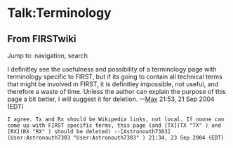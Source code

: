 # Talk:Terminology

## From FIRSTwiki

Jump to: navigation, search

I definitley see the usefulness and possibility of a terminology page with terminology specific to FIRST, but if its going to contain all technical terms that might be involved in FIRST, it is definitley impossible, not useful, and therefore a waste of time. Unless the author can explain the purpose of this page a bit better, I will suggest it for deletion. --[Max](User:Max "User:Max") 21:53, 21 Sep 2004 (EDT)

```
I agree. Tx and Rx should be Wikipedia links, not local. If noone can come up with FIRST specific terms, this page (and [TX](TX "TX" ) and [RX](RX "RX" ) should be deleted) --[Astronouth7303](User:Astronouth7303 "User:Astronouth7303" ) 21:34, 23 Sep 2004 (EDT) 
```
